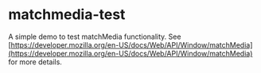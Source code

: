 # matchmedia-test
A simple demo to test matchMedia functionality. See [https://developer.mozilla.org/en-US/docs/Web/API/Window/matchMedia](https://developer.mozilla.org/en-US/docs/Web/API/Window/matchMedia) for more details.
